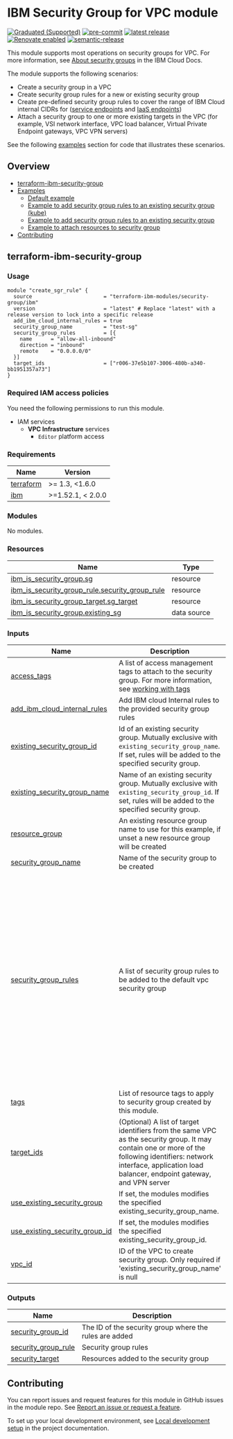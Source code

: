 # IBM Security Group for VPC module
<!-- UPDATE BADGE: Update the link for the following badge-->
[![Graduated (Supported)](https://img.shields.io/badge/Status-Graduated%20(Supported)-brightgreen)](https://terraform-ibm-modules.github.io/documentation/#/badge-status)
[![pre-commit](https://img.shields.io/badge/pre--commit-enabled-brightgreen?logo=pre-commit&logoColor=white)](https://github.com/pre-commit/pre-commit)
[![latest release](https://img.shields.io/github/v/release/terraform-ibm-modules/terraform-ibm-security-group?logo=GitHub&sort=semver)](https://github.com/terraform-ibm-modules/terraform-ibm-security-group/releases/latest)
[![Renovate enabled](https://img.shields.io/badge/renovate-enabled-brightgreen.svg)](https://renovatebot.com/)
[![semantic-release](https://img.shields.io/badge/%20%20%F0%9F%93%A6%F0%9F%9A%80-semantic--release-e10079.svg)](https://github.com/semantic-release/semantic-release)


This module supports most operations on security groups for VPC. For more information, see [About security groups](https://cloud.ibm.com/docs/vpc?topic=vpc-using-security-groups) in the IBM Cloud Docs.

The module supports the following scenarios:
- Create a security group in a VPC
- Create security group rules for a new or existing security group
- Create pre-defined security group rules to cover the range of IBM Cloud internal CIDRs for ([service endpoints](https://cloud.ibm.com/docs/vpc?topic=vpc-service-endpoints-for-vpc#cloud-service-endpoints) and [IaaS endpoints](https://cloud.ibm.com/docs/vpc?topic=vpc-service-endpoints-for-vpc#infrastructure-as-a-service-iaas-endpoints))
- Attach a security group to one or more existing targets in the VPC (for example, VSI network interface, VPC load balancer, Virtual Private Endpoint gateways, VPC VPN servers)

See the following [examples](#Examples) section for code that illustrates these scenarios.

<!-- Below content is automatically populated via pre-commit hook -->
<!-- BEGIN OVERVIEW HOOK -->
## Overview
* [terraform-ibm-security-group](#terraform-ibm-security-group)
* [Examples](./examples)
    * [Default example](./examples/default)
    * [Example to add security group rules to an existing security group (kube)](./examples/add-rules-to-existing-sg-kube)
    * [Example to add security group rules to an existing security group](./examples/add-rules-to-existing-sg)
    * [Example to attach resources to security group](./examples/sg-target-example)
* [Contributing](#contributing)
<!-- END OVERVIEW HOOK -->

## terraform-ibm-security-group
### Usage

```hcl
module "create_sgr_rule" {
  source                       = "terraform-ibm-modules/security-group/ibm"
  version                      = "latest" # Replace "latest" with a release version to lock into a specific release
  add_ibm_cloud_internal_rules = true
  security_group_name          = "test-sg"
  security_group_rules         = [{
    name      = "allow-all-inbound"
    direction = "inbound"
    remote    = "0.0.0.0/0"
  }]
  target_ids                   = ["r006-37e5b107-3006-480b-a340-bb1951357a73"]
}
```

### Required IAM access policies

You need the following permissions to run this module.

- IAM services
    - **VPC Infrastructure** services
        - `Editor` platform access

<!-- BEGINNING OF PRE-COMMIT-TERRAFORM DOCS HOOK -->
### Requirements

| Name | Version |
|------|---------|
| <a name="requirement_terraform"></a> [terraform](#requirement\_terraform) | >= 1.3, <1.6.0 |
| <a name="requirement_ibm"></a> [ibm](#requirement\_ibm) | >=1.52.1, < 2.0.0 |

### Modules

No modules.

### Resources

| Name | Type |
|------|------|
| [ibm_is_security_group.sg](https://registry.terraform.io/providers/IBM-Cloud/ibm/latest/docs/resources/is_security_group) | resource |
| [ibm_is_security_group_rule.security_group_rule](https://registry.terraform.io/providers/IBM-Cloud/ibm/latest/docs/resources/is_security_group_rule) | resource |
| [ibm_is_security_group_target.sg_target](https://registry.terraform.io/providers/IBM-Cloud/ibm/latest/docs/resources/is_security_group_target) | resource |
| [ibm_is_security_group.existing_sg](https://registry.terraform.io/providers/IBM-Cloud/ibm/latest/docs/data-sources/is_security_group) | data source |

### Inputs

| Name | Description | Type | Default | Required |
|------|-------------|------|---------|:--------:|
| <a name="input_access_tags"></a> [access\_tags](#input\_access\_tags) | A list of access management tags to attach to the security group. For more information, see [working with tags](https://cloud.ibm.com/docs/account?topic=account-tag&interface=ui#create-access-console) | `list(string)` | `[]` | no |
| <a name="input_add_ibm_cloud_internal_rules"></a> [add\_ibm\_cloud\_internal\_rules](#input\_add\_ibm\_cloud\_internal\_rules) | Add IBM cloud Internal rules to the provided security group rules | `bool` | `false` | no |
| <a name="input_existing_security_group_id"></a> [existing\_security\_group\_id](#input\_existing\_security\_group\_id) | Id of an existing security group. Mutually exclusive with `existing_security_group_name`. If set, rules will be added to the specified security group. | `string` | `null` | no |
| <a name="input_existing_security_group_name"></a> [existing\_security\_group\_name](#input\_existing\_security\_group\_name) | Name of an existing security group. Mutually exclusive with `existing_security_group_id`. If set, rules will be added to the specified security group. | `string` | `null` | no |
| <a name="input_resource_group"></a> [resource\_group](#input\_resource\_group) | An existing resource group name to use for this example, if unset a new resource group will be created | `string` | `null` | no |
| <a name="input_security_group_name"></a> [security\_group\_name](#input\_security\_group\_name) | Name of the security group to be created | `string` | `"test-sg"` | no |
| <a name="input_security_group_rules"></a> [security\_group\_rules](#input\_security\_group\_rules) | A list of security group rules to be added to the default vpc security group | <pre>list(<br>    object({<br>      name      = string<br>      direction = optional(string, "inbound")<br>      remote    = string<br>      tcp = optional(<br>        object({<br>          port_max = optional(number)<br>          port_min = optional(number)<br>        })<br>      )<br>      udp = optional(<br>        object({<br>          port_max = optional(number)<br>          port_min = optional(number)<br>        })<br>      )<br>      icmp = optional(<br>        object({<br>          type = optional(number)<br>          code = optional(number)<br>        })<br>      )<br>    })<br>  )</pre> | `[]` | no |
| <a name="input_tags"></a> [tags](#input\_tags) | List of resource tags to apply to security group created by this module. | `list(string)` | `[]` | no |
| <a name="input_target_ids"></a> [target\_ids](#input\_target\_ids) | (Optional) A list of target identifiers from the same VPC as the security group. It may contain one or more of the following identifiers: network interface, application load balancer, endpoint gateway, and VPN server | `list(string)` | `[]` | no |
| <a name="input_use_existing_security_group"></a> [use\_existing\_security\_group](#input\_use\_existing\_security\_group) | If set, the modules modifies the specified existing\_security\_group\_name. | `bool` | `false` | no |
| <a name="input_use_existing_security_group_id"></a> [use\_existing\_security\_group\_id](#input\_use\_existing\_security\_group\_id) | If set, the modules modifies the specified existing\_security\_group\_id. | `bool` | `false` | no |
| <a name="input_vpc_id"></a> [vpc\_id](#input\_vpc\_id) | ID of the VPC to create security group. Only required if 'existing\_security\_group\_name' is null | `string` | `null` | no |

### Outputs

| Name | Description |
|------|-------------|
| <a name="output_security_group_id"></a> [security\_group\_id](#output\_security\_group\_id) | The ID of the security group where the rules are added |
| <a name="output_security_group_rule"></a> [security\_group\_rule](#output\_security\_group\_rule) | Security group rules |
| <a name="output_security_target"></a> [security\_target](#output\_security\_target) | Resources added to the security group |
<!-- END OF PRE-COMMIT-TERRAFORM DOCS HOOK -->

<!-- Leave this section as is so that your module has a link to local development environment set up steps for contributors to follow -->
## Contributing

You can report issues and request features for this module in GitHub issues in the module repo. See [Report an issue or request a feature](https://github.com/terraform-ibm-modules/.github/blob/main/.github/SUPPORT.md).

To set up your local development environment, see [Local development setup](https://terraform-ibm-modules.github.io/documentation/#/local-dev-setup) in the project documentation.

